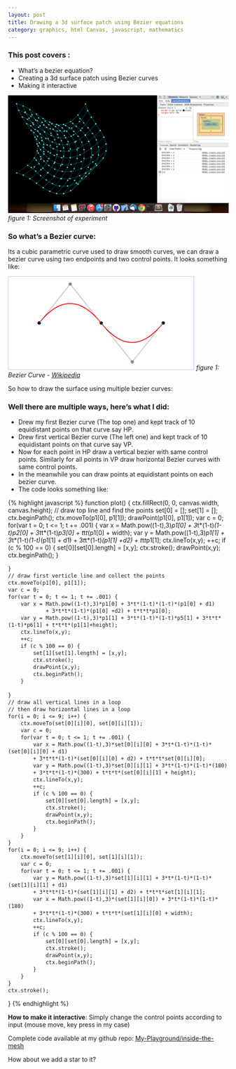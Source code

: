 ```yaml
---
layout: post
title: Drawing a 3d surface patch using Bezier equations
category: graphics, html Canvas, javascript, mathematics
---
```


### This post covers :

 - What’s a bezier equation?
 - Creating a 3d surface patch using Bezier curves
 - Making it interactive

![Screenshot](../images/Screen-Shot-2014-11-17-at-11.27.12-am.png.jpg)
_figure 1: Screenshot of experiment_

### So what’s a Bezier curve:

Its a cubic parametric curve used to draw smooth curves, we can draw a bezier curve using two endpoints and two control points. It looks something like:

![bezier curve](../images/quad01.png)
_figure 1: Bezier Curve - [Wikipedia](http://en.wikipedia.org/wiki/B%C3%A9zier_curve)_

So how to draw the surface using multiple bezier curves:

### Well there are multiple ways, here’s what I did:

 - Drew my first Bezier curve (The top one) and kept track of 10 equidistant points on that curve say HP.
 - Drew first vertical Bezier curve (The left one) and kept track of 10 equidistant points on that curve say VP.
 - Now for each point in HP draw a vertical bezier with same control points. Similarly for all points in VP draw horizontal Bezier curves with same control points.
 - In the meanwhile you can draw points at equidistant points on each bezier curve.
 - The code looks something like:

{% highlight javascript %}
function plot() {
    ctx.fillRect(0, 0, canvas.width, canvas.height);
    // draw top line and find the points
    set[0] = [];
    set[1] = [];
    ctx.beginPath();
    ctx.moveTo(p1[0], p1[1]);
    drawPoint(p1[0], p1[1]);
    var c = 0;
    for(var t = 0; t <= 1; t += .001) {
        var x = Math.pow((1-t),3)*p1[0] + 3*t*(1-t)*(1-t)*p2[0] + 3*t*t*(1-t)*p3[0] + t*t*t*(p1[0] + width);
        var y = Math.pow((1-t),3)*p1[1] + 3*t*(1-t)*(1-t)*(p1[1] + d1)
                + 3*t*t*(1-t)*(p1[1] +d2) + t*t*t*p1[1];
        ctx.lineTo(x,y);
        ++c;
        if (c % 100 == 0) {
            set[0][set[0].length] = [x,y];
            ctx.stroke();
            drawPoint(x,y);
            ctx.beginPath();
        }
        
    }
    // draw first verticle line and collect the points 
    ctx.moveTo(p1[0], p1[1]);
    var c = 0;
    for(var t = 0; t <= 1; t += .001) {
        var x = Math.pow((1-t),3)*p1[0] + 3*t*(1-t)*(1-t)*(p1[0] + d1)
                + 3*t*t*(1-t)*(p1[0] +d2) + t*t*t*p1[0];
        var y = Math.pow((1-t),3)*p1[1] + 3*t*(1-t)*(1-t)*p5[1] + 3*t*t*(1-t)*p6[1] + t*t*t*(p1[1]+height);
        ctx.lineTo(x,y);
        ++c;
        if (c % 100 == 0) {
            set[1][set[1].length] = [x,y];
            ctx.stroke();
            drawPoint(x,y);
            ctx.beginPath();
        }
        
    }
    // draw all vertical lines in a loop
    // then draw horizontal lines in a loop
    for(i = 0; i <= 9; i++) {
        ctx.moveTo(set[0][i][0], set[0][i][1]);
        var c = 0;
        for(var t = 0; t <= 1; t += .001) {
            var x = Math.pow((1-t),3)*set[0][i][0] + 3*t*(1-t)*(1-t)*(set[0][i][0] + d1)
            + 3*t*t*(1-t)*(set[0][i][0] + d2) + t*t*t*set[0][i][0];
            var y = Math.pow((1-t),3)*set[0][i][1] + 3*t*(1-t)*(1-t)*(180)
            + 3*t*t*(1-t)*(300) + t*t*t*(set[0][i][1] + height);
            ctx.lineTo(x,y);
            ++c;
            if (c % 100 == 0) {
                set[0][set[0].length] = [x,y];
                ctx.stroke();
                drawPoint(x,y);
                ctx.beginPath();
            }
        }
    }
    for(i = 0; i <= 9; i++) {
        ctx.moveTo(set[1][i][0], set[1][i][1]);
        var c = 0;
        for(var t = 0; t <= 1; t += .001) {
            var y = Math.pow((1-t),3)*set[1][i][1] + 3*t*(1-t)*(1-t)*(set[1][i][1] + d1)
            + 3*t*t*(1-t)*(set[1][i][1] + d2) + t*t*t*set[1][i][1];
            var x = Math.pow((1-t),3)*(set[1][i][0]) + 3*t*(1-t)*(1-t)*(180)
            + 3*t*t*(1-t)*(300) + t*t*t*(set[1][i][0] + width);
            ctx.lineTo(x,y);
            ++c;
            if (c % 100 == 0) {
                set[0][set[0].length] = [x,y];
                ctx.stroke();
                drawPoint(x,y);
                ctx.beginPath();
            }
        }
    }
    ctx.stroke();
}
{% endhighlight %}

**How to make it interactive**: Simply change the control points according to input (mouse move, key press in my case)

Complete code available at my github repo: [My-Playground/inside-the-mesh](https://github.com/mebjas/my-playground/blob/master/is%20inside%20the%20mesh%3F/cloath.htm)

How about we add a star to it?
